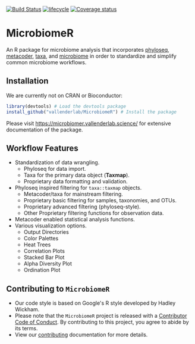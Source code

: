 [![Build Status](https://travis-ci.com/vallenderlab/MicrobiomeR.svg?branch=master)](https://travis-ci.com/vallenderlab/MicrobiomeR)
[![lifecycle](https://img.shields.io/badge/lifecycle-maturing-blue.svg)](https://www.tidyverse.org/lifecycle/#maturing)
[![Coverage status](https://codecov.io/gh/vallenderlab/MicrobiomeR/branch/master/graph/badge.svg)](https://codecov.io/github/vallenderlab/MicrobiomeR?branch=master)

# MicrobiomeR

An R package for microbiome analysis that incorporates [phyloseq](https://github.com/joey711/phyloseq), 
[metacoder](https://github.com/grunwaldlab/metacoder), [taxa](https://github.com/ropensci/taxa), and [microbiome](https://github.com/microbiome/microbiome/) in order to standardize and simplify common microbiome workflows.

## Installation

We are currently not on CRAN or Bioconductor:

```r
library(devtools) # Load the devtools package
install_github("vallenderlab/MicrobiomeR") # Install the package
```

Please visit https://microbiomer.vallenderlab.science/ for extensive documentation of the package.

## Workflow Features

- Standardization of data wrangling.
    - Phyloseq for data import.
    - Taxa for the primary data object (**Taxmap**).
    - Proprietary data formatting and validation.
- Phyloseq inspired filtering for `taxa::taxmap` objects.
    - Metacoder/taxa for mainstream filtering.
    - Proprietary basic filtering for samples, taxonomies, and OTUs.
    - Proprietary advanced filtering (phyloseq-style).
    - Other Proprietary filtering functions for observation data.
- Metacoder enabled statistical analysis functions.
- Various visualization options.
    - Output Directories
    - Color Palettes
    - Heat Trees
    - Correlation Plots
    - Stacked Bar Plot
    - Alpha Diversity Plot
    - Ordination Plot

## Contributing to `MicrobiomeR`

* Our code style is based on Google's R style developed by Hadley Wickham.
* Please note that the `MicrobiomeR` project is released with a [Contributor Code of Conduct](.github/CODE_OF_CONDUCT.md). By contributing to this project, you agree to abide by its terms.
* View our [contributing](.github/CONTRIBUTING.md) documentation for more details.

